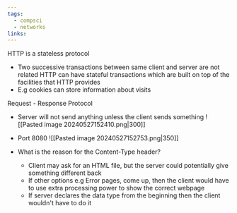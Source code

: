 ```yaml
---
tags:
  - compsci
  - networks
links:
---
```

HTTP is a stateless protocol
- Two successive transactions between same client and server are not related
HTTP can have stateful transactions which are built on top of the facilities that HTTP provides
- E.g cookies can store information about visits

Request - Response Protocol
- Server will not send anything unless the client sends something
![[Pasted image 20240527152410.png|300]]
- Port 8080
![[Pasted image 20240527152753.png|350]]

- What is the reason for the Content-Type header?
	- Client may ask for an HTML file, but the server could potentially give something different back
	- If other options e.g Error pages, come up, then the client would have to use extra processing power to show the correct webpage
	- If server declares the data type from the beginning then the client wouldn't have to do it 
